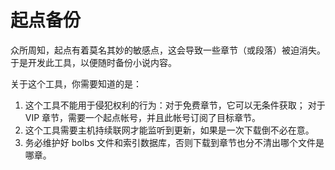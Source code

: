 # 起点备份

众所周知，起点有着莫名其妙的敏感点，这会导致一些章节（或段落）被迫消失。
于是开发此工具，以便随时备份小说内容。

关于这个工具，你需要知道的是：

1.  这个工具不能用于侵犯权利的行为：对于免费章节，它可以无条件获取；
    对于 VIP 章节，需要一个起点帐号，并且此帐号订阅了目标章节。
2.  这个工具需要主机持续联网才能监听到更新，如果是一次下载倒不必在意。
3.  务必维护好 bolbs 文件和索引数据库，否则下载到章节也分不清出哪个文件是哪章。
